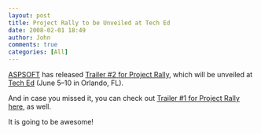 ```yaml
---
layout: post
title: Project Rally to be Unveiled at Tech Ed
date: 2008-02-01 18:49
author: John
comments: true
categories: [All]
---
```

<P><A href="http://www.aspsoft.com/">ASPSOFT</A> has released <A href="http://www.aspsoft.com/rallytrailer2.html">Trailer #2 for Project Rally</A>, which will be unveiled at <A href="http://www.microsoft.com/events/teched2005/default.mspx">Tech Ed</A>&nbsp;(June 5–10 in Orlando, FL).</P> <P>And in case you missed it, you can check out <A href="http://www.aspsoft.com/rallytrailer1.html">Trailer #1 for Project Rally here</A>, as well.</P> <P>It is going to be awesome!</P> <P>&nbsp;</P>

